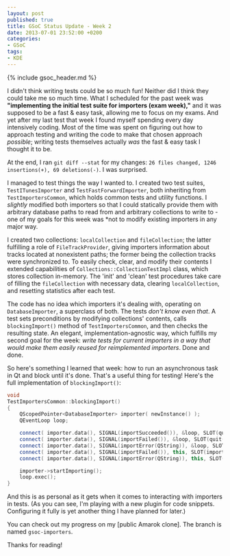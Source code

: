 ```yaml
---
layout: post
published: true
title: GSoC Status Update - Week 2
date: 2013-07-01 23:52:00 +0200
categories:
- GSoC
tags:
- KDE
---
```


{% include gsoc_header.md %}

I didn't think writing tests could be so much fun! Neither did I think they
could take me so much time. What I scheduled for the past week was
**"implementing the initial test suite for importers (exam week),"** and it was
supposed to be a fast & easy task, allowing me to focus on my exams. And yet
after my last test that week I found myself spending every day intensively
coding. Most of the time was spent on figuring out how to approach testing and
writing the code to make that chosen approach *possible*; writing tests
themselves actually *was* the fast & easy task I thought it to be.

At the end, I ran `git diff --stat` for my changes: `26 files changed, 1246
insertions(+), 69 deletions(-)`. I was surprised.

I managed to test things the way I wanted to. I created two test suites,
`TestITunesImporter` and `TestFastForwardImporter`, both inheriting from
`TestImportersCommon`, which holds common tests and utility functions. I
*slightly* modified both importers so that I could statically provide them with
arbitrary database paths to read from and arbitrary collections to write to -
one of my goals for this week was *not to modify existing importers in any major
way.

I created two collections: `localCollection` and `fileCollection`; the latter
fulfilling a role of `FileTrackProvider`, giving importers information about
tracks located at nonexistent paths; the former being the collection tracks were
synchronized to. To easily check, clear, and modify their contents I extended
capabilities of `Collections::CollectionTestImpl` class, which stores collection
in-memory. The 'init' and 'clean' test procedures take care of filling the
`fileCollection` with necessary data, clearing `localCollection`, and resetting
statistics after each test.

The code has no idea which importers it's dealing with, operating on
`DatabaseImporter`, a superclass of both. The tests *don't know even that*. A
test sets preconditions by modifying collections' contents, calls
`blockingImport()` method of `TestImportersCommon`, and then checks the
resulting state. An elegant, implementation-agnostic way, which fulfills my
second goal for the week: *write tests for current importers in a way that would
make them easily reused for reimplemented importers*. Done and done.

So here's something I learned that week: how to run an asynchronous task in Qt
and block until it's done. That's a useful thing for testing! Here's the full
implementation of `blockingImport()`:

```c++
void
TestImportersCommon::blockingImport()
{
    QScopedPointer<DatabaseImporter> importer( newInstance() );
    QEventLoop loop;

    connect( importer.data(), SIGNAL(importSucceeded()), &loop, SLOT(quit()), Qt::QueuedConnection );
    connect( importer.data(), SIGNAL(importFailed()), &loop, SLOT(quit()), Qt::QueuedConnection );
    connect( importer.data(), SIGNAL(importError(QString)), &loop, SLOT(quit()), Qt::QueuedConnection );
    connect( importer.data(), SIGNAL(importFailed()), this, SLOT(importFailed()) );
    connect( importer.data(), SIGNAL(importError(QString)), this, SLOT(importFailed()) );

    importer->startImporting();
    loop.exec();
}
```

And this is as personal as it gets when it comes to interacting with importers
in tests. (As you can see, I'm playing with a new plugin for code snippets.
Configuring it fully is yet another thing I have planned for later.)

You can check out my progress on my [public Amarok clone]. The branch is named
`gsoc-importers`.

Thanks for reading!
